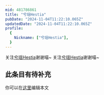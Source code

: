 ```yaml
---
mid: 481786861
title: "兮瑶Hestia"
pubDate: "2024-11-04T11:22:10.065Z"
updatedDate: "2024-11-04T11:22:10.065Z"
profile:
  {
    Nickname: ["兮瑶Hestia"],
  }
---
```


关注[兮瑶Hestia](https://space.bilibili.com/481786861)谢谢喵~ 关注[兮瑶Hestia](https://space.bilibili.com/481786861)谢谢喵~

## 此条目有待补充
你可以在[这里](https://github.com/Yuhanawa/VTuber.ICU-Content/edit/master/v/兮瑶Hestia/index.md)编辑本文
